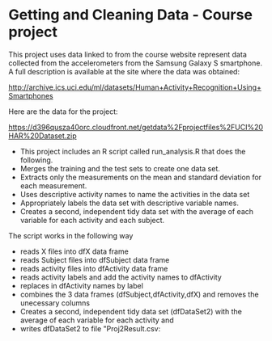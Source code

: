 Getting and Cleaning Data - Course project
========================================================
This project uses data linked to from the course website represent data collected from the accelerometers from the Samsung Galaxy S smartphone. A full description is available at the site where the data was obtained: 

http://archive.ics.uci.edu/ml/datasets/Human+Activity+Recognition+Using+Smartphones 

Here are the data for the project: 

https://d396qusza40orc.cloudfront.net/getdata%2Fprojectfiles%2FUCI%20HAR%20Dataset.zip 
- This project includes an R script called run_analysis.R that does the following. 
-  Merges the training and the test sets to create one data set.
- Extracts only the measurements on the mean and standard deviation for each measurement. 
- Uses descriptive activity names to name the activities in the data set
- Appropriately labels the data set with descriptive variable names. 
- Creates a second, independent tidy data set with the average of each variable for each activity and each subject. 

The script works in the following way


- reads X files into dfX data frame
- reads Subject files into dfSubject data frame
- reads activity files into dfActivity data frame
- reads activity labels and add the activity names to dfActivity 
- replaces in dfActivity names by label
- combines the 3 data frames (dfSubject,dfActivity,dfX) and removes the unecessary columns
- Creates a second, independent tidy data set (dfDataSet2) with the average of each variable for each activity and 
- writes dfDataSet2 to file "Proj2Result.csv:

